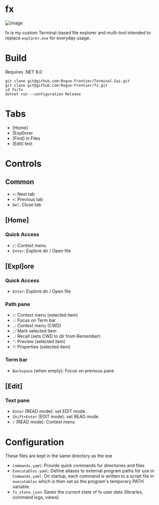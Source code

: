 # fx
![image](https://github.com/user-attachments/assets/03305e84-de8b-4ee4-916c-2ca00481094c)

fx is my custom Terminal-based file explorer and multi-tool intended to replace `explorer.exe` for everyday usage.

# Build
Requires .NET 8.0
```
git clone git@github.com:Rogue-Frontier/Terminal.Gui.git
git clone git@github.com:Rogue-Frontier/fx.git
cd fx/fx
dotnet run --configuration Release
```


# Tabs
- [Home]
- [Expl]orer
- [Find] in Files
- [Edit] text
# Controls
## Common
- `>`: Next tab
- `<`: Previous tab
- `Del`: Close tab
## [Home]
### Quick Access
- `/`: Context menu
- `Enter`: Explore dir / Open file
## [Expl]ore
### Quick Access
- `Enter`: Explore dir / Open file
### Path pane
- `/`: Context menu (selected item)
- `:`: Focus on Term bar
- `.`: Context menu (CWD)
- `;`: Mark selected item
- `,`: Recall (sets CWD to dir from Remember)
- `"`: Preview (selected item)
- `?`: Properties (selected item)
### Term bar
- `Backspace` (when empty): Focus on previous pane
## [Edit]
### Text pane
- `Enter` (READ mode): set EDIT mode.
- `Shift+Enter` (EDIT mode): set READ mode.
- `/` (READ mode): Context menu
# Configuration
These files are kept in the same directory as the exe
- `Commands.yaml`: Provide quick commands for directories and files
- `Executables.yaml`: Define aliases to external program paths for use in `Commands.yaml`. On startup, each command is written to a script file in `executables` which is then set as the program's temporary PATH variable.
- `fx_state.json`:  Saves the current state of fx user data (libraries, command logs, views)
